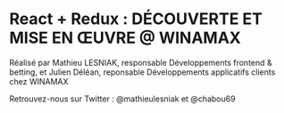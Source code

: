 # React + Redux : DÉCOUVERTE ET MISE EN ŒUVRE @ WINAMAX

Réalisé par Mathieu LESNIAK, responsable Développements frontend & betting, et Julien Déléan, reponsable Développements applicatifs clients chez WINAMAX

Retrouvez-nous sur Twitter : @mathieulesniak et @chabou69
